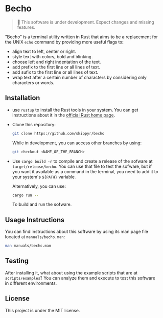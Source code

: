 # Becho

> 🚧 This software is under development. Expect changes and missing features.

"Becho" is a terminal utility written in Rust that aims to be a replacement for
the UNIX `echo` command by providing more useful flags to:

  + align text to left, center or right.
  + style text with colors, bold and blinking.
  + choose left and right indentation of the text.
  + add prefix to the first line or all lines of text.
  + add sufix to the first line or all lines of text.
  + wrap text after a certain number of characters by
    considering only characters or words.


## Installation


  + use `rustup` to install the Rust tools in your system. You can get
    instructions about it in the [official Rust home page](https://www.rust-lang.org/).

  + Clone this repository:

    ```bash
    git clone https://github.com/skippyr/becho
    ```

    While in development, you can access other branches by using:

    ```bash
    git checkout <NAME_OF_THE_BRANCH>
    ```

  + Use `cargo build -r` to compile and create a release of the sofware at
    `target/release/becho`. You can use that file to test the sofware, but if
    you want it available as a command in the terminal, you need to add it
    to your system's `${PATH}` variable.

    Alternatively, you can use:

    ```bash
    cargo run --
    ```

    To build and run the sofware.

## Usage Instructions


You can find instructions about this software by using its
man page file located at `manuals/becho.man`:

```bash
man manuals/becho.man
```

## Testing

After installing it, what about using the example scripts that
are at `scripts/examples`? You can analyze them and execute
to test this software in different environments.

## License

This project is under the MIT license.
